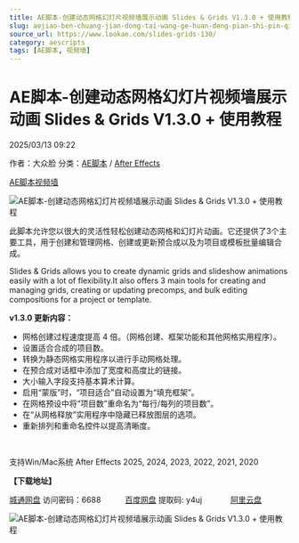```yaml
---
title: AE脚本-创建动态网格幻灯片视频墙展示动画 Slides & Grids V1.3.0 + 使用教程
slug: aejiao-ben-chuang-jian-dong-tai-wang-ge-huan-deng-pian-shi-pin-qiang-zhan-shi-dong-hua-slides-grids-v1-3-0-shi-yong-jiao-cheng
source_url: https://www.lookae.com/slides-grids-130/
category: aescripts
tags: [AE脚本, 视频墙]
---
```

# AE脚本-创建动态网格幻灯片视频墙展示动画 Slides & Grids V1.3.0 + 使用教程

2025/03/13 09:22

作者：大众脸
分类：[AE脚本](https://www.lookae.com/after-effects/aescripts/) / [After Effects](https://www.lookae.com/after-effects/)

[AE脚本](https://www.lookae.com/tag/ae%e8%84%9a%e6%9c%ac/)[视频墙](https://www.lookae.com/tag/%e8%a7%86%e9%a2%91%e5%a2%99/)

![AE脚本-创建动态网格幻灯片视频墙展示动画 Slides & Grids V1.3.0 + 使用教程](https://www.lookae.com/wp-content/uploads/2023/02/Slides-Grids.jpg "AE脚本-创建动态网格幻灯片视频墙展示动画 Slides & Grids V1.3.0 + 使用教程-LookAE.com")

此脚本允许您以很大的灵活性轻松创建动态网格和幻灯片动画。它还提供了3个主要工具，用于创建和管理网格、创建或更新预合成以及为项目或模板批量编辑合成。

Slides & Grids allows you to create dynamic grids and slideshow animations easily with a lot of flexibility.It also offers 3 main tools for creating and managing grids, creating or updating precomps, and bulk editing compositions for a project or template.

**v1.3.0 更新内容：**

* 网格创建过程速度提高 4 倍。（网格创建、框架功能和其他网格实用程序）。
* 设置适合合成的项目数。
* 转换为静态网格实用程序以进行手动网格处理。
* 在预合成对话框中添加了宽度和高度比的链接。
* 大小输入字段支持基本算术计算。
* 启用“蒙版”时，“项目适合”自动设置为“填充框架”。
* 在网格预设中将“项目数”重命名为“每行/每列的项目数”。
* 在“从网格释放”实用程序中隐藏已释放图层的选项。
* 重新排列和重命名控件以提高清晰度。

[﻿﻿﻿](https://cloud.video.taobao.com//play/u/705956171/p/1/e/6/t/1/398444347062.mp4)

支持Win/Mac系统 After Effects 2025, 2024, 2023, 2022, 2021, 2020

**【下载地址】**

[城通网盘](https://url70.ctfile.com/f/2827370-1469500753-280055?p=4431) 访问密码：6688           [百度网盘](https://pan.baidu.com/s/1jqhbeLXqc0iSumOwj6eTJg?pwd=y4uj) 提取码: y4uj             [阿里云盘](https://www.alipan.com/s/VQRQnzzpidD)

![AE脚本-创建动态网格幻灯片视频墙展示动画 Slides & Grids V1.3.0 + 使用教程](https://img.alicdn.com/imgextra/i4/705956171/O1CN01ykPSZo1vSMw3ehXbz_!!705956171.jpg "AE脚本-创建动态网格幻灯片视频墙展示动画 Slides & Grids V1.3.0 + 使用教程-LookAE.com")
